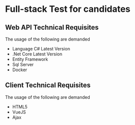 # Full-stack Test for candidates

## Web API Technical Requisites

The usage of the following are demanded
- Language C# Latest Version
- .Net Core Latest Version
- Entity Framework
- Sql Server
- Docker

## Client Technical Requisites

The usage of the following are demanded
- HTML5
- VueJS
- Ajax
